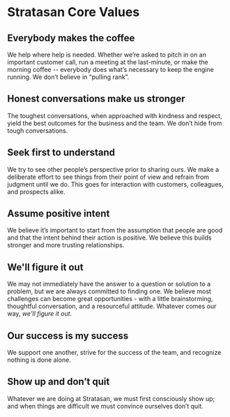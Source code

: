 # Stratasan Core Values

## Everybody makes the coffee

We help where help is needed. Whether we’re asked to pitch in on an important customer call, run a meeting at the last-minute, or make the morning coffee -- everybody does what’s necessary to keep the engine running. We don’t believe in “pulling rank”.

## Honest conversations make us stronger

The toughest conversations, when approached with kindness and respect, yield the best outcomes for the business and the team. We don’t hide from tough conversations.

## Seek first to understand

We try to see other people’s perspective prior to sharing ours. We make a deliberate effort to see things from their point of view and refrain from judgment until we do. This goes for interaction with customers, colleagues, and prospects alike.

## Assume positive intent

We believe it’s important to start from the assumption that people are good and that the intent behind their action is positive. We believe this builds stronger and more trusting relationships.

## We'll figure it out

We may not immediately have the answer to a question or solution to a problem, but we are always committed to finding one. We believe most challenges can become great opportunities - with a little brainstorming, thoughtful conversation, and a resourceful attitude. Whatever comes our way, _we'll figure it out_.

## Our success is my success

We support one another, strive for the success of the team, and recognize nothing is done alone.

## Show up and don’t quit

Whatever we are doing at Stratasan, we must first consciously show up; and when things are difficult we must convince ourselves don’t quit.
